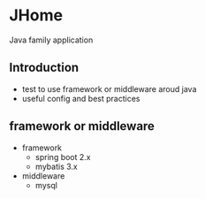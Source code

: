 # JHome
Java family application

## Introduction

- test to use framework or middleware aroud java
- useful config and best practices

## framework or middleware

- framework
  - spring boot 2.x
  - mybatis 3.x
- middleware
  - mysql